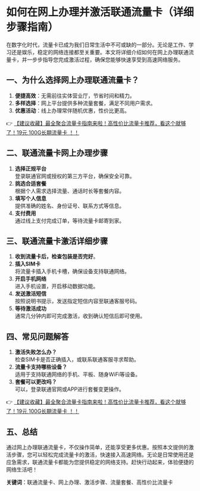 # 如何在网上办理并激活联通流量卡（详细步骤指南）

在数字化时代，流量卡已成为我们日常生活中不可或缺的一部分。无论是工作、学习还是娱乐，稳定的网络连接都至关重要。本文将详细介绍如何在网上办理联通流量卡，并一步步指导您完成激活过程，确保您能够快速享受到高速网络服务。

## 一、为什么选择网上办理联通流量卡？

1. **便捷高效**：无需前往实体营业厅，节省时间和精力。  
2. **多样选择**：网上平台提供多种流量套餐，满足不同用户需求。  
3. **优惠活动**：线上办理常伴随机优惠，性价比更高。  

👉 [【建议收藏】最全聚合流量卡指南来啦！高性价比流量卡推荐，看这个就够了！19元 100G长期流量卡 ！！](https://bit.ly/Liuliangka)

## 二、联通流量卡网上办理步骤

1. **选择正规平台**  
   登录联通官网或授权的第三方平台，确保安全可靠。  
2. **挑选合适套餐**  
   根据个人需求选择流量、通话时长等套餐内容。  
3. **填写个人信息**  
   提供准确的姓名、身份证号、联系方式等信息。  
4. **支付费用**  
   通过线上支付完成订单，等待流量卡邮寄到家。

## 三、联通流量卡激活详细步骤

1. **收到流量卡后，检查包装是否完好**。  
2. **插入SIM卡**  
   将流量卡插入手机卡槽，确保设备支持联通网络。  
3. **开启手机网络**  
   进入手机设置，开启移动数据功能。  
4. **发送激活短信**  
   按照说明书提示，发送指定短信内容至联通客服号码。  
5. **等待激活成功**  
   通常几分钟内即可完成激活，收到确认短信后即可使用。

## 四、常见问题解答

1. **激活失败怎么办？**  
   检查SIM卡是否正确插入，或联系联通客服寻求帮助。  
2. **流量卡支持哪些设备？**  
   适用于支持联通网络的手机、平板、随身WiFi等设备。  
3. **套餐可以更改吗？**  
   可以，登录联通官网或APP进行套餐变更操作。

👉 [【建议收藏】最全聚合流量卡指南来啦！高性价比流量卡推荐，看这个就够了！19元 100G长期流量卡 ！！](https://bit.ly/Liuliangka)

## 五、总结

通过网上办理联通流量卡，不仅操作简单，还能享受更多优惠。按照本文提供的激活步骤，您可以轻松完成流量卡的激活，快速接入高速网络。无论是日常使用还是应急需求，联通流量卡都能为您提供稳定的网络支持。赶快行动起来，体验便捷的网络生活吧！

**关键词**：联通流量卡、网上办理、激活步骤、流量套餐、高性价比流量卡